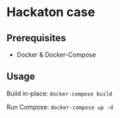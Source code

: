 # Hackaton case

## Prerequisites
- Docker & Docker-Compose
## Usage
Build in-place: `docker-compose build`

Run Compose: `docker-compose up -d`